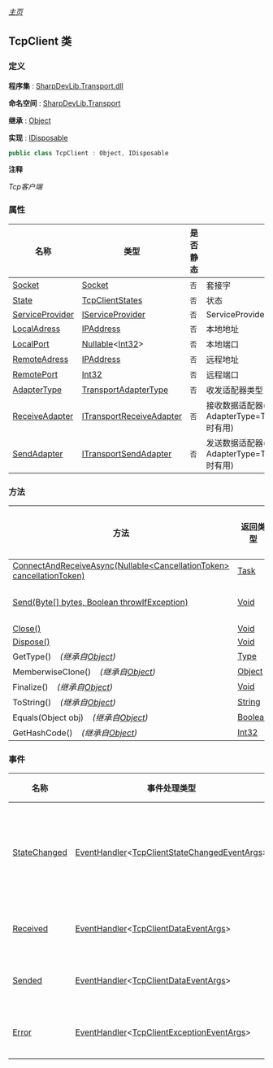 ###### [主页](./Index.md "主页")

## TcpClient 类

### 定义

**程序集** : [SharpDevLib.Transport.dll](./SharpDevLib.Transport.assembly.md "SharpDevLib.Transport.dll")

**命名空间** : [SharpDevLib.Transport](./SharpDevLib.Transport.namespace.md "SharpDevLib.Transport")

**继承** : [Object](https://learn.microsoft.com/en-us/dotnet/api/system.object "Object")

**实现** : [IDisposable](https://learn.microsoft.com/en-us/dotnet/api/system.idisposable "IDisposable")

``` csharp
public class TcpClient : Object, IDisposable
```

**注释**

*Tcp客户端*


### 属性

|名称|类型|是否静态|注释|
|---|---|---|---|
|[Socket](./SharpDevLib.Transport.TcpClient.Socket.md "Socket")|[Socket](https://learn.microsoft.com/en-us/dotnet/api/system.net.sockets.socket "Socket")|`否`|套接字|
|[State](./SharpDevLib.Transport.TcpClient.State.md "State")|[TcpClientStates](./SharpDevLib.Transport.TcpClientStates.md "TcpClientStates")|`否`|状态|
|[ServiceProvider](./SharpDevLib.Transport.TcpClient.ServiceProvider.md "ServiceProvider")|[IServiceProvider](https://learn.microsoft.com/en-us/dotnet/api/system.iserviceprovider "IServiceProvider")|`否`|ServiceProvider|
|[LocalAdress](./SharpDevLib.Transport.TcpClient.LocalAdress.md "LocalAdress")|[IPAddress](https://learn.microsoft.com/en-us/dotnet/api/system.net.ipaddress "IPAddress")|`否`|本地地址|
|[LocalPort](./SharpDevLib.Transport.TcpClient.LocalPort.md "LocalPort")|[Nullable](https://learn.microsoft.com/en-us/dotnet/api/system.nullable-1 "Nullable")\<[Int32](https://learn.microsoft.com/en-us/dotnet/api/system.int32 "Int32")\>|`否`|本地端口|
|[RemoteAdress](./SharpDevLib.Transport.TcpClient.RemoteAdress.md "RemoteAdress")|[IPAddress](https://learn.microsoft.com/en-us/dotnet/api/system.net.ipaddress "IPAddress")|`否`|远程地址|
|[RemotePort](./SharpDevLib.Transport.TcpClient.RemotePort.md "RemotePort")|[Int32](https://learn.microsoft.com/en-us/dotnet/api/system.int32 "Int32")|`否`|远程端口|
|[AdapterType](./SharpDevLib.Transport.TcpClient.AdapterType.md "AdapterType")|[TransportAdapterType](./SharpDevLib.Transport.TransportAdapterType.md "TransportAdapterType")|`否`|收发适配器类型|
|[ReceiveAdapter](./SharpDevLib.Transport.TcpClient.ReceiveAdapter.md "ReceiveAdapter")|[ITransportReceiveAdapter](./SharpDevLib.Transport.ITransportReceiveAdapter.md "ITransportReceiveAdapter")|`否`|接收数据适配器(仅当AdapterType=TcpAdapterType.Custom时有用)|
|[SendAdapter](./SharpDevLib.Transport.TcpClient.SendAdapter.md "SendAdapter")|[ITransportSendAdapter](./SharpDevLib.Transport.ITransportSendAdapter.md "ITransportSendAdapter")|`否`|发送数据适配器(仅当AdapterType=TcpAdapterType.Custom时有用)|


### 方法

|方法|返回类型|Accessor|是否静态|参数|
|---|---|---|---|---|
|[ConnectAndReceiveAsync(Nullable\<CancellationToken\> cancellationToken)](./SharpDevLib.Transport.TcpClient.ConnectAndReceiveAsync.Nullable.CancellationToken.md "ConnectAndReceiveAsync(Nullable<CancellationToken> cancellationToken)")|[Task](https://learn.microsoft.com/en-us/dotnet/api/system.threading.tasks.task "Task")|`public`|`否`|cancellationToken:cancellationToken|
|[Send(Byte[] bytes, Boolean throwIfException)](./SharpDevLib.Transport.TcpClient.Send.Byte.Boolean.md "Send(Byte[] bytes, Boolean throwIfException)")|[Void](https://learn.microsoft.com/en-us/dotnet/api/system.void "Void")|`public`|`否`|bytes:字节数组<br>throwIfException:发送失败是否抛出异常,默认false,可以订阅Error事件|
|[Close()](./SharpDevLib.Transport.TcpClient.Close.md "Close()")|[Void](https://learn.microsoft.com/en-us/dotnet/api/system.void "Void")|`public`|`否`|-|
|[Dispose()](./SharpDevLib.Transport.TcpClient.Dispose.md "Dispose()")|[Void](https://learn.microsoft.com/en-us/dotnet/api/system.void "Void")|`public`|`否`|-|
|GetType()&nbsp;&nbsp;&nbsp;&nbsp;*(继承自[Object](https://learn.microsoft.com/en-us/dotnet/api/system.object "Object"))*|[Type](https://learn.microsoft.com/en-us/dotnet/api/system.type "Type")|`public`|`否`|-|
|MemberwiseClone()&nbsp;&nbsp;&nbsp;&nbsp;*(继承自[Object](https://learn.microsoft.com/en-us/dotnet/api/system.object "Object"))*|[Object](https://learn.microsoft.com/en-us/dotnet/api/system.object "Object")|`protected`|`否`|-|
|Finalize()&nbsp;&nbsp;&nbsp;&nbsp;*(继承自[Object](https://learn.microsoft.com/en-us/dotnet/api/system.object "Object"))*|[Void](https://learn.microsoft.com/en-us/dotnet/api/system.void "Void")|`protected`|`否`|-|
|ToString()&nbsp;&nbsp;&nbsp;&nbsp;*(继承自[Object](https://learn.microsoft.com/en-us/dotnet/api/system.object "Object"))*|[String](https://learn.microsoft.com/en-us/dotnet/api/system.string "String")|`public`|`否`|-|
|Equals(Object obj)&nbsp;&nbsp;&nbsp;&nbsp;*(继承自[Object](https://learn.microsoft.com/en-us/dotnet/api/system.object "Object"))*|[Boolean](https://learn.microsoft.com/en-us/dotnet/api/system.boolean "Boolean")|`public`|`否`|-|
|GetHashCode()&nbsp;&nbsp;&nbsp;&nbsp;*(继承自[Object](https://learn.microsoft.com/en-us/dotnet/api/system.object "Object"))*|[Int32](https://learn.microsoft.com/en-us/dotnet/api/system.int32 "Int32")|`public`|`否`|-|


### 事件

|名称|事件处理类型|Accessor|注释|
|---|---|---|---|
|[StateChanged](./SharpDevLib.Transport.TcpClient.StateChanged.md "StateChanged")|[EventHandler](https://learn.microsoft.com/en-us/dotnet/api/system.eventhandler-1 "EventHandler")\<[TcpClientStateChangedEventArgs](./SharpDevLib.Transport.TcpClientStateChangedEventArgs.md "TcpClientStateChangedEventArgs")\>|`public`|状态变更回调事件|
|[Received](./SharpDevLib.Transport.TcpClient.Received.md "Received")|[EventHandler](https://learn.microsoft.com/en-us/dotnet/api/system.eventhandler-1 "EventHandler")\<[TcpClientDataEventArgs](./SharpDevLib.Transport.TcpClientDataEventArgs.md "TcpClientDataEventArgs")\>|`public`|接收事件|
|[Sended](./SharpDevLib.Transport.TcpClient.Sended.md "Sended")|[EventHandler](https://learn.microsoft.com/en-us/dotnet/api/system.eventhandler-1 "EventHandler")\<[TcpClientDataEventArgs](./SharpDevLib.Transport.TcpClientDataEventArgs.md "TcpClientDataEventArgs")\>|`public`|发送事件|
|[Error](./SharpDevLib.Transport.TcpClient.Error.md "Error")|[EventHandler](https://learn.microsoft.com/en-us/dotnet/api/system.eventhandler-1 "EventHandler")\<[TcpClientExceptionEventArgs](./SharpDevLib.Transport.TcpClientExceptionEventArgs.md "TcpClientExceptionEventArgs")\>|`public`|异常事件|


